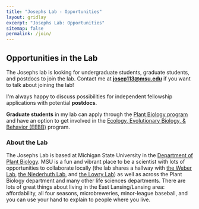 ```yaml
---
title: "Josephs Lab - Opportunities"
layout: gridlay
excerpt: "Josephs Lab: Opportunities"
sitemap: false
permalink: /join/
---
```


## Opportunities in the Lab
The Josephs lab is looking for undergraduate students, graduate students, and postdocs to join the lab.
Contact me at **josep113@msu.edu** if you want to talk about joining the lab!

I'm always happy to discuss possibilities for independent fellowship applications with potential **postdocs**. 

**Graduate students** in my lab can apply through the [Plant Biology program](https://plantbiology.natsci.msu.edu/grad-program/how-to-apply/) and have an option to get involved in the [Ecology, Evolutionary Biology, & Behavior (EEBB)](https://eebb.natsci.msu.edu/) program.

### About the Lab
The Josephs Lab is based at Michigan State University in the [Department of Plant Biology](https://plantbiology.natsci.msu.edu/). 
MSU is a fun and vibrant place to be a scientist with lots of opportunities to collaborate locally (the lab shares a hallway with [the Weber Lab](http://www.theweberlab.com), [the Niederhuth Lab](http://niederhuth.github.io), and [the Lowry Lab](https://davidbryantlowry.wordpress.com)) as well as across the Plant Biology department and many other life sciences departments.
There are lots of great things about living in the East Lansing/Lansing area: 
affordability, all four seasons, microbreweries, minor-league baseball, and you can use your hand to explain to people where you live.


















